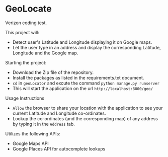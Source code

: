 # GeoLocate
Verizon coding test.

This project will:    
- Detect user's Latitude and Longitude displaying it on Google maps.  
- Let the user type in an address and display the corresponding Latitude, Longitude and the Google map. 

Starting the project:    
- Download the Zip file of the repository.
- Install the packages as listed in the requirements.txt document.  
- `cd` in `geoLocator` and excute the command `python manage.py runserver`  
- This will start the application on the url `http://localhost:8000/geo/`

Usage Instructions  
- `Allow` the browser to share your location with the application to see your current Latitude and Longitude co-ordinates.  
- Lookup the co-ordinates (and the corresponding map) of any address by typing it in the `Address` tab. 
 
Utilizes the following APIs:  
- Google Maps API
- Google Places API for autocomplete lookups
  
